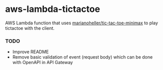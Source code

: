 # aws-lambda-tictactoe

AWS Lambda function that uses [marianoheller/tic-tac-toe-minimax](https://github.com/marianoheller/tic-tac-toe-minimax)
to play tictactoe with the client.

### TODO
- Improve README
- Remove basic validation of event (request body) which can be done with OpenAPI in API Gateway
